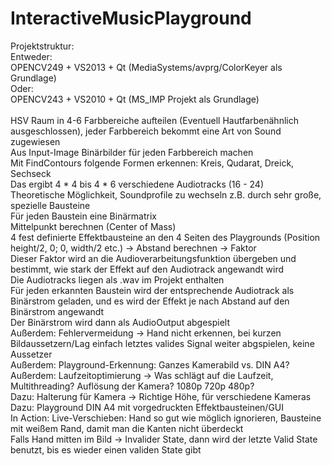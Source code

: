 # InteractiveMusicPlayground
Projektstruktur: <br>
Entweder: <br>
OPENCV249 + VS2013 + Qt (MediaSystems/avprg/ColorKeyer als Grundlage) <br>
Oder: <br>
OPENCV243 + VS2010 + Qt (MS_IMP Projekt als Grundlage) <br>
<br>
HSV Raum in 4-6 Farbbereiche aufteilen (Eventuell Hautfarbenähnlich ausgeschlossen), jeder Farbbereich bekommt eine Art von Sound zugewiesen<br>
Aus Input-Image Binärbilder für jeden Farbbereich machen <br>
Mit FindContours folgende Formen erkennen: Kreis, Qudarat, Dreick, Sechseck <br>
Das ergibt 4 * 4 bis 4 * 6 verschiedene Audiotracks (16 - 24) <br>
Theoretische Möglichkeit, Soundprofile zu wechseln z.B. durch sehr große, spezielle Bausteine <br>
Für jeden Baustein eine Binärmatrix <br>
Mittelpunkt berechnen (Center of Mass) <br>
4 fest definierte Effektbausteine an den 4 Seiten des Playgrounds (Position height/2, 0; 0, width/2 etc.) -> Abstand berechnen -> Faktor <br>
Dieser Faktor wird an die Audioverarbeitungsfunktion übergeben und bestimmt, wie stark der Effekt auf den Audiotrack angewandt wird <br>
Die Audiotracks liegen als .wav im Projekt enthalten <br>
Für jeden erkannten Baustein wird der entsprechende Audiotrack als Binärstrom geladen, und es wird der Effekt je nach Abstand auf den Binärstrom angewandt <br>
Der Binärstrom wird dann als AudioOutput abgespielt <br>
Außerdem: Fehlervermeidung -> Hand nicht erkennen, bei kurzen Bildaussetzern/Lag einfach letztes valides Signal weiter abgspielen, keine Aussetzer <br>
Außerdem: Playground-Erkennung: Ganzes Kamerabild vs. DIN A4?<br>
Außerdem: Laufzeitoptimierung -> Was schlägt auf die Laufzeit, Multithreading? Auflösung der Kamera? 1080p 720p 480p?<br>
Dazu: Halterung für Kamera -> Richtige Höhe, für verschiedene Kameras<br>
Dazu: Playground DIN A4 mit vorgedruckten Effektbausteinen/GUI<br>
In Action: Live-Verschieben: Hand so gut wie möglich ignorieren, Bausteine mit weißem Rand, damit man die Kanten nicht überdeckt<br>
Falls Hand mitten im Bild -> Invalider State, dann wird der letzte Valid State benutzt, bis es wieder einen validen State gibt<br>
